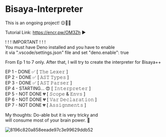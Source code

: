 # Bisaya-Interpreter

This is an ongoing project! 😌✌🏼  

Tutorial Link: https://encr.pw/OM3Zh ▶️  

!  !  !  IMPORTANT  !  !  !  
You must have Deno installed and you have to enable  
it via ".vscode/settings.json" file and set "deno.enable": true

From Ep 1 to 7 only. After that, I will try to create the interpreter for Bisaya++

EP 1 - DONE ✅ [ 𝚃𝚑𝚎 𝙻𝚎𝚡𝚎𝚛 ]  
EP 2 - DONE ✅ [ 𝙰𝚂𝚃 𝚃𝚢𝚙𝚎𝚜 ]  
EP 3 - DONE ✅ [ 𝙰𝚂𝚃 𝙿𝚊𝚛𝚜𝚎𝚛 ]  
EP 4 - STARTING... 😍 [ 𝙸𝚗𝚝𝚎𝚛𝚙𝚛𝚎𝚝𝚎𝚛 ]  
EP 5 - NOT DONE 💔 [ 𝚂𝚌𝚘𝚙𝚎 & 𝙴𝚗𝚟𝚜 ]  
EP 6 - NOT DONE 💔 [ 𝚅𝚊𝚛 𝙳𝚎𝚌𝚕𝚊𝚛𝚊𝚝𝚒𝚘𝚗 ]  
EP 7 - NOT DONE 💔 [ 𝙰𝚜𝚜𝚒𝚐𝚗𝚖𝚎𝚗𝚝𝚜 ]  

My thoughts: Do-able but it is very tricky and  
will consume most of your brain power. 🧠
  

![8196c820a858eeade97c3e99629ddb52](https://github.com/user-attachments/assets/15a55fd1-22ff-4649-bb89-fa3bfb846909)
